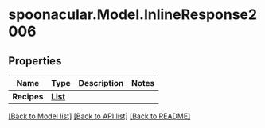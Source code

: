 # spoonacular.Model.InlineResponse2006
## Properties

Name | Type | Description | Notes
------------ | ------------- | ------------- | -------------
**Recipes** | [**List<InlineResponse2006Recipes>**](InlineResponse2006Recipes.md) |  | 

[[Back to Model list]](../README.md#documentation-for-models) [[Back to API list]](../README.md#documentation-for-api-endpoints) [[Back to README]](../README.md)

